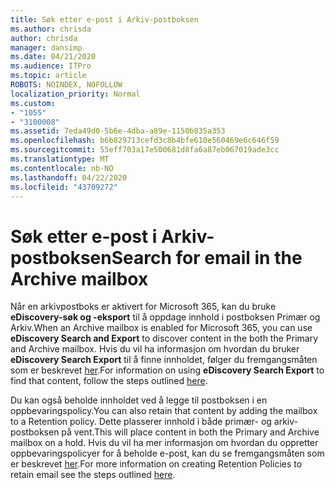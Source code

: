 ```yaml
---
title: Søk etter e-post i Arkiv-postboksen
ms.author: chrisda
author: chrisda
manager: dansimp
ms.date: 04/21/2020
ms.audience: ITPro
ms.topic: article
ROBOTS: NOINDEX, NOFOLLOW
localization_priority: Normal
ms.custom:
- "1055"
- "3100008"
ms.assetid: 7eda49d0-5b6e-4dba-a89e-1150b835a353
ms.openlocfilehash: b6b829713cefd3c8b4bfe610e560469e6c646f59
ms.sourcegitcommit: 55eff703a17e500681d8fa6a87eb067019ade3cc
ms.translationtype: MT
ms.contentlocale: nb-NO
ms.lasthandoff: 04/22/2020
ms.locfileid: "43709272"
---
```

# <a name="search-for-email-in-the-archive-mailbox"></a><span data-ttu-id="ae3cf-102">Søk etter e-post i Arkiv-postboksen</span><span class="sxs-lookup"><span data-stu-id="ae3cf-102">Search for email in the Archive mailbox</span></span>

<span data-ttu-id="ae3cf-103">Når en arkivpostboks er aktivert for Microsoft 365, kan du bruke **eDiscovery-søk og -eksport** til å oppdage innhold i postboksen Primær og Arkiv.</span><span class="sxs-lookup"><span data-stu-id="ae3cf-103">When an Archive mailbox is enabled for Microsoft 365, you can use **eDiscovery Search and Export** to discover content in the both the Primary and Archive mailbox.</span></span> <span data-ttu-id="ae3cf-104">Hvis du vil ha informasjon om hvordan du bruker **eDiscovery Search Export** til å finne innholdet, følger du fremgangsmåten som er beskrevet [her](https://docs.microsoft.com/office365/securitycompliance/export-search-results).</span><span class="sxs-lookup"><span data-stu-id="ae3cf-104">For information on using **eDiscovery Search Export** to find that content, follow the steps outlined [here](https://docs.microsoft.com/office365/securitycompliance/export-search-results).</span></span>
  
<span data-ttu-id="ae3cf-105">Du kan også beholde innholdet ved å legge til postboksen i en oppbevaringspolicy.</span><span class="sxs-lookup"><span data-stu-id="ae3cf-105">You can also retain that content by adding the mailbox to a Retention policy.</span></span> <span data-ttu-id="ae3cf-106">Dette plasserer innhold i både primær- og arkiv-postboksen på vent.</span><span class="sxs-lookup"><span data-stu-id="ae3cf-106">This will place content in both the Primary and Archive mailbox on a hold.</span></span> <span data-ttu-id="ae3cf-107">Hvis du vil ha mer informasjon om hvordan du oppretter oppbevaringspolicyer for å beholde e-post, kan du se fremgangsmåten som er beskrevet [her](https://docs.microsoft.com/Office365/securitycompliance/retention-policies).</span><span class="sxs-lookup"><span data-stu-id="ae3cf-107">For more information on creating Retention Policies to retain email see the steps outlined [here](https://docs.microsoft.com/Office365/securitycompliance/retention-policies).</span></span>
  